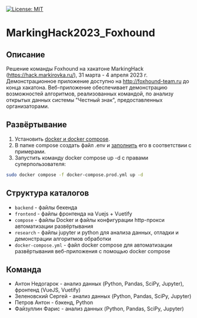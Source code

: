 [![License: MIT](https://img.shields.io/badge/License-MIT-yellow.svg)](https://opensource.org/licenses/MIT)

# MarkingHack2023_Foxhound

## Описание

Решение команды Foxhound на хакатоне MarkingHack (https://hack.markirovka.ru/), 31 марта - 4 апреля 2023 г. Демонстрационное приложение доступно на http://foxhound-team.ru до конца хакатона. Веб-приложение обеспечивает демонстрацию возможностей алгоритмов, реализованных командой, по анализу открытых данных системы "Честный знак", предоставленных организаторами.

## Развёртывание

1. Установить [docker  и docker compose](https://docs.docker.com/engine/install/ubuntu/).
2. В папке compose создать файл .env и [заполнить](#описание-переменных-окружения) его в соответствии с примерами.
3. Запустить команду docker compose up -d с правами суперпользователя:
```bash
sudo docker compose -f docker-compose.prod.yml up -d
```

## Структура каталогов

* `backend` - файлы бекенда
* `frontend` - файлы фронтенда на Vuejs + Vuetify
* `compose` - файлы Docker и файлы конфигурации http-прокси автоматизации развёртывания
* `research` - файлы jupyter и python для анализа данных, отладки и демонстрации алгоритмов обработки
* `docker-compose.yml` - файл docker compose для автоматизации развёртывания веб-приложения с помощью docker compose

## Команда

* Антон Недогарок - анализ данных (Python, Pandas, SciPy, Jupyter), фронтенд (VueJS, Vuetify)
* Зеленовский Сергей - анализ данных (Python, Pandas, SciPy, Jupyter)
* Петров Антон - бэкенд, Python
* Файзуллин Фарис - анализ данных (Python, Pandas, SciPy, Jupyter)
